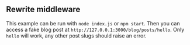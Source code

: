 ## Rewrite middleware

This example can be run with `node index.js` or `npm start`.  Then you can access a fake blog post at `http://127.0.0.1:3000/blog/posts/hello`.  Only `hello` will work, any other post slugs should raise an error.
